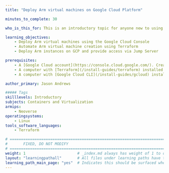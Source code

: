 ```yaml
---
title: "Deploy Arm virtual machines on Google Cloud Platform"

minutes_to_complete: 30

who_is_this_for: This is an introductory topic for anyone new to using Arm virtual machines in the Google Cloud Platform (GCP)

learning_objectives:
    - Deploy Arm virtual machines using the Google Cloud Console
    - Automate Arm virtual machine creation using Terraform
    - Deploy Arm instances on GCP and provide access via Jump Server

prerequisites:
    - A [Google Cloud account](https://console.cloud.google.com/). Create an account if needed.
    - A computer with [Terraform](/install-guides/terraform) installed
    - A computer with [Google Cloud CLI](/install-guides/gcloud) installed

author_primary: Jason Andrews

##### Tags
skilllevels: Introductory
subjects: Containers and Virtualization
armips:
    - Neoverse
operatingsystems:
    - Linux
tools_software_languages:
    - Terraform

# ================================================================================
#       FIXED, DO NOT MODIFY
# ================================================================================
weight: 1                       # _index.md always has weight of 1 to order correctly
layout: "learningpathall"       # All files under learning paths have this same wrapper
learning_path_main_page: "yes"  # Indicates this should be surfaced when looking for related content. Only set for _index.md of learning path content.
---
```

